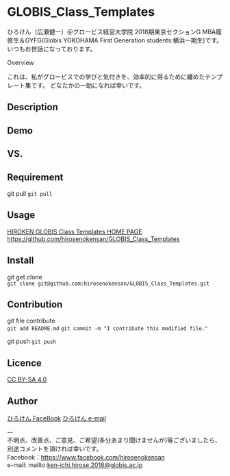 # GLOBIS_Class_Templates

ひろけん（広瀬健一）＠グロービス経営大学院 2018期東京セクションG MBA履修生＆GYFG(Globis YOKOHAMA First Generation students:横浜一期生)です。
いつもお世話になっております。

Overview

これは、私がグロービスでの学びと気付きを、効率的に得るために纏めたテンプレート集です。
どなたかの一助になれば幸いです。


## Description

## Demo

## VS. 

## Requirement
git pull
`git pull`


## Usage
[HIROKEN GLOBIS Class Templates HOME PAGE](https://github.com/hirosenokensan/GLOBIS_Class_Templates)  
 https://github.com/hirosenokensan/GLOBIS_Class_Templates


## Install
git get clone  
`git clone git@github.com:hirosenokensan/GLOBIS_Class_Templates.git`


## Contribution
git file contribute  
`git add README.md`
`git commit -m "I contribute this modified file."`

git push
`git push`


## Licence
[CC BY-SA 4.0](https://creativecommons.org/licenses/by-sa/4.0/)


## Author
[ひろけん FaceBook](https://www.facebook.com/hirosenokensan)
[ひろけん e-mail](mailto:ken-ichi.hirose.2018@globis.ac.jp)

--  
不明点、改善点、ご意見、ご希望(多分あまり聞けませんが)等ございましたら、別途コメントを頂ければ幸いです。  
Facebook：https://www.facebook.com/hirosenokensan  
e-mail: mailto:ken-ichi.hirose.2018@globis.ac.jp  

